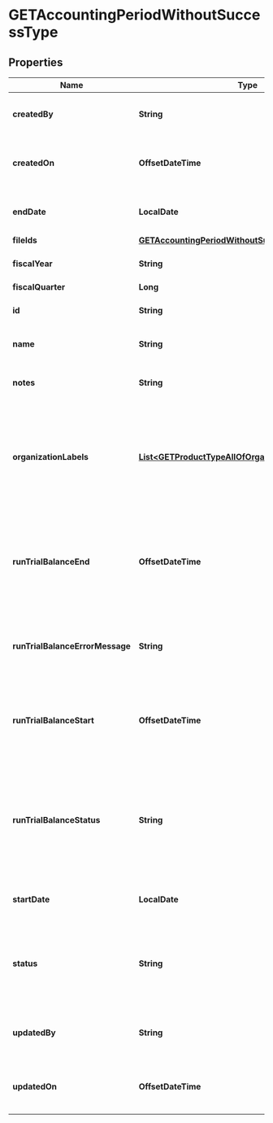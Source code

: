 

# GETAccountingPeriodWithoutSuccessType


## Properties

| Name | Type | Description | Notes |
|------------ | ------------- | ------------- | -------------|
|**createdBy** | **String** | ID of the user who created the accounting period.  |  [optional] |
|**createdOn** | **OffsetDateTime** | Date and time when the accounting period was created.  |  [optional] |
|**endDate** | **LocalDate** | The end date of the accounting period.  |  [optional] |
|**fileIds** | [**GETAccountingPeriodWithoutSuccessTypeAllOfFileIds**](GETAccountingPeriodWithoutSuccessTypeAllOfFileIds.md) |  |  [optional] |
|**fiscalYear** | **String** | Fiscal year of the accounting period.  |  [optional] |
|**fiscalQuarter** | **Long** |  |  [optional] |
|**id** | **String** | ID of the accounting period.  |  [optional] |
|**name** | **String** | Name of the accounting period.  |  [optional] |
|**notes** | **String** | Any optional notes about the accounting period.  |  [optional] |
|**organizationLabels** | [**List&lt;GETProductTypeAllOfOrganizationLabels&gt;**](GETProductTypeAllOfOrganizationLabels.md) | The organization(s) that the object belongs to.   Note: This field is available only when the Multi-Org feature is enabled.              |  [optional] |
|**runTrialBalanceEnd** | **OffsetDateTime** | Date and time that the trial balance was completed. If the trial balance status is &#x60;Pending&#x60;, &#x60;Processing&#x60;, or &#x60;Error&#x60;, this field is &#x60;null&#x60;.  |  [optional] |
|**runTrialBalanceErrorMessage** | **String** | If trial balance status is Error, an error message is returned in this field.  |  [optional] |
|**runTrialBalanceStart** | **OffsetDateTime** | Date and time that the trial balance was run. If the trial balance status is &#x60;Pending&#x60;, this field is &#x60;null&#x60;.  |  [optional] |
|**runTrialBalanceStatus** | **String** | Status of the trial balance for the accounting period. Possible values:  * &#x60;Pending&#x60; * &#x60;Processing&#x60; * &#x60;Completed&#x60; * &#x60;Error&#x60;  |  [optional] |
|**startDate** | **LocalDate** | The start date of the accounting period.  |  [optional] |
|**status** | **String** | Status of the accounting period. Possible values:  * &#x60;Open&#x60; * &#x60;PendingClose&#x60; * &#x60;Closed&#x60;  |  [optional] |
|**updatedBy** | **String** | D of the user who last updated the accounting period.  |  [optional] |
|**updatedOn** | **OffsetDateTime** | Date and time when the accounting period was last updated.  |  [optional] |



